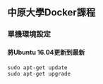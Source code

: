 ## 中原大學Docker課程

### 單機環境設定

#### 將Ubuntu 16.04更新到最新

```
sudo apt-get update
sudo apt-get upgrade
```

